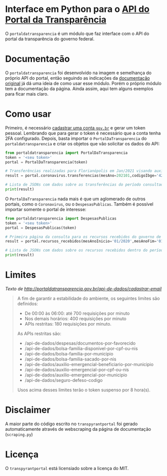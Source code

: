 # Interface em Python para o [API do Portal da Transparência](https://www.portaltransparencia.gov.br/api-de-dados)

O `portaldatransparencia` é um módulo que faz interface com o API do portal 
da transparência do governo federal. 

# Documentação
O `portaldatransparencia` foi desenvolvido na imagem e semelhança do próprio API do portal, 
então seguindo as indicações da [documentação original](http://api.portaldatransparencia.gov.br/) 
já dá uma ideia de como usar esse módulo. Porém o próprio módulo tem a documentação da página. 
Ainda assim, aqui tem alguns exemplos para ficar mais claro.

# Como usar
Primeiro, é necessário [cadastrar uma conta `gov.br`](http://portaldatransparencia.gov.br/api-de-dados/cadastrar-email) 
e gerar um token pessoal. Lembrando que para gerar o token é necessário que a conta tenha 2FA configurado. 
Depois, basta importar o `PortalDaTransparencia` do `portaldatransparencia` e criar os objetos que vão solicitar os dados do API:

```python
from portaldatransparencia import PortalDaTransparencia
token = '<seu token>'
portal = PortalDaTransparencia(token)

# Transferências realizadas para Florianópolis em Jan/2021 visando auxiliar no combate contra o COVID-19
result = portal.coronavirus.transferencias(mesAno=202101,codigoIbge='4205407')

# Lista de JSONs com dados sobre as transferências do período consultado
print(result)
```

O `PortalDaTransparencia` nada mais é que um aglomerado de outros portais, como o `Coronavirus`, ou o `DespesasPublicas`. 
Também é possível importar somente o portal de interesse:

```python
from portaldatransparencia import DespesasPublicas
token = '<seu token>'
portal = DespesasPublicas(token)

# Primeira página da consulta para os recursos recebidos do governo de pessoas físicas
result = portal.recursos_recebidos(mesAnoInicio='01/2020',mesAnoFim='01/2021')

# Lista de JSONs com dados sobre os recursos recebidos dentro do período consultado
print(result)
```

# Limites
*Texto de http://portaldatransparencia.gov.br/api-de-dados/cadastrar-email*

> A fim de garantir a estabilidade do ambiente, os seguintes limites são definidos:
> - De 00:00 às 06:00: até 700 requisições por minuto
> - Nos demais horários: 400 requisições por minuto
> - APIs restritas: 180 requisições por minuto.
> 
> As APIs restritas são:
> - /api-de-dados/despesas/documentos-por-favorecido
> - /api-de-dados/bolsa-familia-disponivel-por-cpf-ou-nis
> - /api-de-dados/bolsa-familia-por-municipio
> - /api-de-dados/bolsa-familia-sacado-por-nis
> - /api-de-dados/auxilio-emergencial-beneficiario-por-municipio
> - /api-de-dados/auxilio-emergencial-por-cpf-ou-nis
> - /api-de-dados/auxilio-emergencial-por-municipio
> - /api-de-dados/seguro-defeso-codigo
>
> Usos acima desses limites terão o token suspenso por 8 hora(s).

# Disclaimer

A maior parte do código escrito no `transpyrantportal` foi gerado automaticamente 
através de webscraping da página de documentação (`scraping.py`)

# Licença

O `transpyrantportal` está licensiado sobre a licença do MIT.
